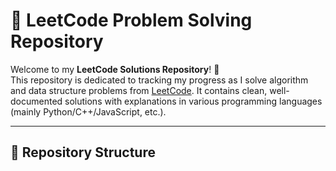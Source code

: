 # 📘 LeetCode Problem Solving Repository

Welcome to my **LeetCode Solutions Repository**! 🚀  
This repository is dedicated to tracking my progress as I solve algorithm and data structure problems from [LeetCode](https://leetcode.com/). It contains clean, well-documented solutions with explanations in various programming languages (mainly Python/C++/JavaScript, etc.).

---

## 📌 Repository Structure

